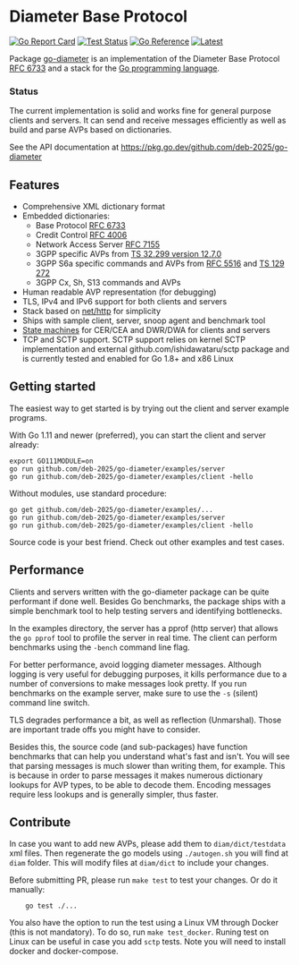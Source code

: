 # Diameter Base Protocol

[![Go Report Card](https://goreportcard.com/badge/github.com/deb-2025/go-diameter)](https://goreportcard.com/report/github.com/deb-2025/go-diameter)
[![Test Status](https://github.com/fiorix/go-diameter/actions/workflows/test.yaml/badge.svg)](https://github.com/fiorix/go-diameter/actions/workflows/test.yaml)
[![Go Reference](https://pkg.go.dev/badge/github.com/deb-2025/go-diameter.svg)](https://pkg.go.dev/github.com/deb-2025/go-diameter)
[![Latest](https://img.shields.io/github/v/tag/deb-2025/go-diameter.svg?sort=semver&style=flat-square&label=latest)](https://github.com/deb-2025/go-diameter/tags)

Package [go-diameter](https://pkg.go.dev/github.com/deb-2025/go-diameter) is an
implementation of the
Diameter Base Protocol [RFC 6733](http://tools.ietf.org/html/rfc6733)
and a stack for the [Go programming language](https://go.dev/).

### Status

The current implementation is solid and works fine for general purpose
clients and servers. It can send and receive messages efficiently as
well as build and parse AVPs based on dictionaries.

See the API documentation at https://pkg.go.dev/github.com/deb-2025/go-diameter

## Features

- Comprehensive XML dictionary format
- Embedded dictionaries:
  	* Base Protocol [RFC 6733](https://tools.ietf.org/html/rfc6733)
  	* Credit Control [RFC 4006](http://tools.ietf.org/html/rfc4006)
  	* Network Access Server [RFC 7155](http://tools.ietf.org/html/rfc7155)
  	* 3GPP specific AVPs from [TS 32.299 version 12.7.0](http://www.etsi.org/deliver/etsi_ts/132200_132299/132299/12.07.00_60/ts_132299v120700p.pdf)
  	* 3GPP S6a specific commands and AVPs from
  	  	[RFC 5516](https://tools.ietf.org/html/rfc5516) and
  	  	[TS 129 272](http://www.etsi.org/deliver/etsi_ts/129200_129299/129272/10.09.00_60/ts_129272v100900p.pdf)
	* 3GPP Cx, Sh, S13 commands and AVPs
- Human readable AVP representation (for debugging)
- TLS, IPv4 and IPv6 support for both clients and servers
- Stack based on [net/http](https://pkg.go.dev/net/http) for simplicity
- Ships with sample client, server, snoop agent and benchmark tool
- [State machines](http://tools.ietf.org/html/rfc6733#section-5.6) for CER/CEA and DWR/DWA for clients and servers
- TCP and SCTP support. SCTP support relies on kernel SCTP implementation and external github.com/ishidawataru/sctp
  package and is currently tested and enabled for Go 1.8+ and x86 Linux
  
## Getting started

The easiest way to get started is by trying out the client and server example programs.

With Go 1.11 and newer (preferred), you can start the client and server already:

```
export GO111MODULE=on
go run github.com/deb-2025/go-diameter/examples/server
go run github.com/deb-2025/go-diameter/examples/client -hello
```

Without modules, use standard procedure:

```
go get github.com/deb-2025/go-diameter/examples/...
go run github.com/deb-2025/go-diameter/examples/server
go run github.com/deb-2025/go-diameter/examples/client -hello
```

Source code is your best friend. Check out other examples and test cases.

## Performance

Clients and servers written with the go-diameter package can be quite
performant if done well. Besides Go benchmarks, the package ships with
a simple benchmark tool to help testing servers and identifying bottlenecks.

In the examples directory, the server has a pprof (http server) that
allows the `go pprof` tool to profile the server in real time. The client
can perform benchmarks using the `-bench` command line flag.

For better performance, avoid logging diameter messages. Although logging
is very useful for debugging purposes, it kills performance due to a number
of conversions to make messages look pretty. If you run benchmarks on the
example server, make sure to use the `-s` (silent) command line switch.

TLS degrades performance a bit, as well as reflection (Unmarshal). Those are
important trade offs you might have to consider.

Besides this, the source code (and sub-packages) have function benchmarks
that can help you understand what's fast and isn't. You will see that
parsing messages is much slower than writing them, for example. This is
because in order to parse messages it makes numerous dictionary lookups
for AVP types, to be able to decode them. Encoding messages require less
lookups and is generally simpler, thus faster.

## Contribute

In case you want to add new AVPs, please add them to `diam/dict/testdata` xml
files. Then regenerate the go models using `./autogen.sh` you will find at 
`diam` folder. This will modify files at `diam/dict` to include your changes.

Before submitting PR, please run `make test` to test your changes. Or do it 
manually:

```
	go test ./...
```

You also have the option to run the test using a Linux VM through Docker (this
is not mandatory). To do so, run `make test_docker`. Runing test on Linux  can 
be useful in case you add `sctp` tests. Note you will need to install
docker and docker-compose.

